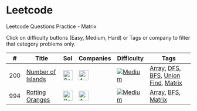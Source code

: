 # Leetcode
Leetcode Questions Practice - Matrix

Click on difficulty buttons (Easy, Medium, Hard) or Tags or company to filter that category problems only.

|#|Title|Sol|Companies|Difficulty|Tags|
| - | - | - | - | - |  - | 
|200|[Number of Islands](https://leetcode.com/problems/number-of-islands/)|[<img src="https://edent.github.io/SuperTinyIcons/images/svg/github.svg" width="27" title="Solution" />](https://github.com/yvrakesh/Leetcode/tree/main/code/0200-Number-Of-Islands)|[<img src="https://edent.github.io/SuperTinyIcons/images/svg/amazon.svg" width="27" title="Amazon" />](https://github.com/yvrakesh/Leetcode/tree/main/company/Amazon)|[![Medium](https://img.shields.io/badge/-Medium-yellow)](https://github.com/yvrakesh/Leetcode/tree/main/difficulty/Medium)|[Array](https://github.com/yvrakesh/Leetcode/tree/main/tag/Array), [DFS](https://github.com/yvrakesh/Leetcode/tree/main/tag/DFS),  [BFS](https://github.com/yvrakesh/Leetcode/tree/main/tag/BFS), [Union Find](https://github.com/yvrakesh/Leetcode/tree/main/tag/Union-Find),  [Matrix](https://github.com/yvrakesh/Leetcode/tree/main/tag/Matrix)|50.7%|97.3%|
|994|[Rotting Oranges](https://leetcode.com/problems/rotting-oranges/)|[<img src="https://edent.github.io/SuperTinyIcons/images/svg/github.svg" width="27" title="Solution" />](https://github.com/yvrakesh/Leetcode/tree/main/code/0994-Rotting-Oranges)|[<img src="https://edent.github.io/SuperTinyIcons/images/svg/amazon.svg" width="27" title="Amazon" />](https://github.com/yvrakesh/Leetcode/tree/main/company/Amazon)|[![Medium](https://img.shields.io/badge/-Medium-yellow)](https://github.com/yvrakesh/Leetcode/tree/main/difficulty/Medium)|[Array](https://github.com/yvrakesh/Leetcode/tree/main/tag/Array), [BFS](https://github.com/yvrakesh/Leetcode/tree/main/tag/BFS), [Matrix](https://github.com/yvrakesh/Leetcode/tree/main/tag/Matrix)|50.0%|94.6%|